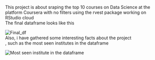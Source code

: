 This project is about sraping the top 10 courses on Data Science at the platform Coursera with no filters using the rvest package working on RStudio cloud </br>
The final dataframe looks like this

 ![Final_df](https://user-images.githubusercontent.com/47696240/87809369-f4a51b00-c863-11ea-9ab0-65d5b6078e00.png)  </br>
 Also, i have gathered some interesting facts about the project <br>, 
 such as the most seen institutes in the dataframe </br>
 
 
![Most seen institute in the dataframe](https://user-images.githubusercontent.com/47696240/87810054-0b983d00-c865-11ea-9948-5380721eb774.png)

